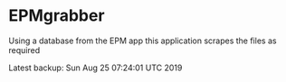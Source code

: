 # EPMgrabber
Using a database from the EPM app this application scrapes the files as required


Latest backup: Sun Aug 25 07:24:01 UTC 2019
